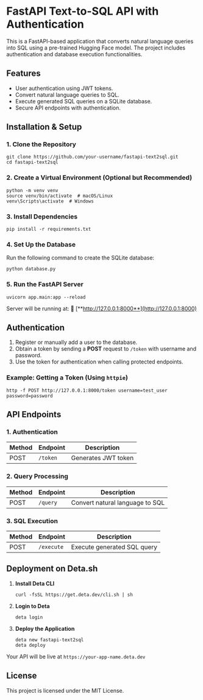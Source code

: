 # FastAPI Text-to-SQL API with Authentication

This is a FastAPI-based application that converts natural language queries into SQL using a pre-trained Hugging Face model. The project includes authentication and database execution functionalities.

## Features

- User authentication using JWT tokens.
- Convert natural language queries to SQL.
- Execute generated SQL queries on a SQLite database.
- Secure API endpoints with authentication.

## Installation & Setup

### 1. Clone the Repository

```
git clone https://github.com/your-username/fastapi-text2sql.git
cd fastapi-text2sql
```

### 2. Create a Virtual Environment (Optional but Recommended)

```
python -m venv venv
source venv/bin/activate  # macOS/Linux
venv\Scripts\activate  # Windows
```

### 3. Install Dependencies

```
pip install -r requirements.txt
```

### 4. Set Up the Database

Run the following command to create the SQLite database:

```
python database.py
```

### 5. Run the FastAPI Server

```
uvicorn app.main:app --reload
```

Server will be running at: 📍 [**http://127.0.0.1:8000**](http://127.0.0.1:8000)

## Authentication

1. Register or manually add a user to the database.
2. Obtain a token by sending a **POST** request to `/token` with username and password.
3. Use the token for authentication when calling protected endpoints.

### Example: Getting a Token (Using `httpie`)

```
http -f POST http://127.0.0.1:8000/token username=test_user password=password
```

## API Endpoints

### 1. Authentication

| Method | Endpoint | Description         |
| ------ | -------- | ------------------- |
| POST   | `/token` | Generates JWT token |

### 2. Query Processing

| Method | Endpoint | Description                     |
| ------ | -------- | ------------------------------- |
| POST   | `/query` | Convert natural language to SQL |

### 3. SQL Execution

| Method | Endpoint   | Description                 |
| ------ | ---------- | --------------------------- |
| POST   | `/execute` | Execute generated SQL query |

## Deployment on Deta.sh

1. **Install Deta CLI**
   ```
   curl -fsSL https://get.deta.dev/cli.sh | sh
   ```
2. **Login to Deta**
   ```
   deta login
   ```
3. **Deploy the Application**
   ```
   deta new fastapi-text2sql
   deta deploy
   ```

Your API will be live at `https://your-app-name.deta.dev`

## License

This project is licensed under the MIT License.

